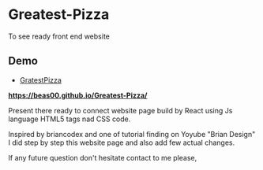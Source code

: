 # Greatest-Pizza
To see ready front end website 
## Demo

 - [GratestPizza](https://beas00.github.io/Greatest-Pizza/) 
 
 <strong>    https://beas00.github.io/Greatest-Pizza/ </strong>

Present there ready to connect website page build by React using Js language HTML5 tags nad CSS code.

Inspired by briancodex and one of tutorial finding on Yoyube "Brian Design"
I did step by step this website page and also add few actual changes.

If any future question don't hesitate contact to me please,

